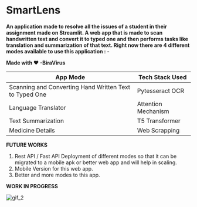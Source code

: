 # SmartLens

**An application made to resolve all the issues of a student in their assignment made on Streamlit. A web app that is made to scan handwritten text and convert it to typed one and then performs tasks like translation and summarization of that text.
Right now there are 4 different modes available to use this application : -**


**Made with :heart: -BiraVirus** 

App Mode | Tech Stack Used
------------ | -------------
Scanning and Converting Hand Written Text to Typed One |  Pytesseract OCR
Language Translator | Attention Mechanism
Text Summarization | T5 Transformer
Medicine Details | Web Scrapping 

**FUTURE WORKS**

1. Rest API / Fast API Deployment of different modes so that it can be migrated to a mobile apk or better web app and will help in scaling.
2. Mobile Version for this web app.
3. Better and more modes to this app.

**WORK IN PROGRESS**

![gif_2](https://user-images.githubusercontent.com/52126313/100343588-90f6df80-3005-11eb-9864-0ea010cbc165.gif)
